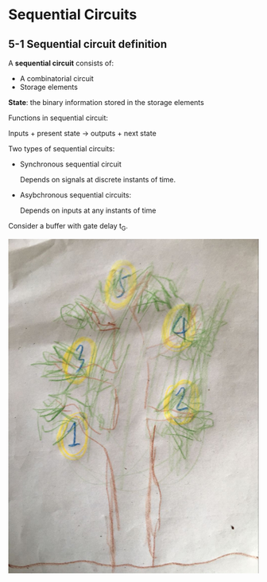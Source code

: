 # Sequential Circuits

## 5-1 Sequential circuit definition

A **sequential circuit** consists of:

  * A combinatorial circuit
  * Storage elements
  
**State**: the binary information stored in the storage elements

Functions in sequential circuit:

Inputs + present state -> outputs + next state

Two types of sequential circuits:

  * Synchronous sequential circuit
  
    Depends on signals at discrete instants of time.
  
  * Asybchronous sequential circuits:
  
    Depends on inputs at any instants of time

Consider a buffer with gate delay t<sub>G</sub>.

![Tree](Tree.jpg)



